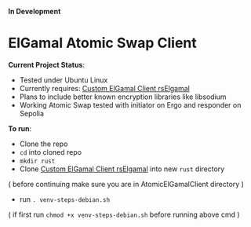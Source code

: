 **In Development**

# ElGamal Atomic Swap Client

**Current Project Status**:
  * Tested under Ubuntu Linux
  * Currently requires: [Custom ElGamal Client rsElgamal](https://github.com/dzyphr/rsElGamal/settings)
  * Plans to include better known encryption libraries like libsodium
  * Working Atomic Swap tested with initiator on Ergo and responder on Sepolia


**To run**:
  * Clone the repo
  * `cd` into cloned repo
  * `mkdir rust`
  * Clone [Custom ElGamal Client rsElgamal](https://github.com/dzyphr/rsElGamal/settings) into new `rust` directory

  ( before continuing make sure you are in AtomicElGamalClient directory ) 

  * run `. venv-steps-debian.sh` 

  ( if first run `chmod +x venv-steps-debian.sh` before running above cmd )

  
